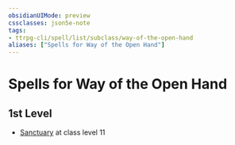 ```yaml
---
obsidianUIMode: preview
cssclasses: json5e-note
tags:
- ttrpg-cli/spell/list/subclass/way-of-the-open-hand
aliases: ["Spells for Way of the Open Hand"]
---
```

# Spells for Way of the Open Hand

## 1st Level

- [Sanctuary](/CLI/spells/sanctuary.md "PHB") at class level 11